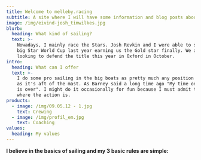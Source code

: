 ```yaml
---
title: Welcome to melleby.racing
subtitle: A site where I will have some information and blog posts about my sailing.
image: /img/eivind-josh_timwilkes.jpg
blurb:
  heading: What kind of sailing?
  text: >-
    Nowadays, I mainly race the Stars. Josh Revkin and I were able to secure the
    big Star World Cup last year earning us the Gold star finally. We are
    looking to defend the title this year in Oxford in October.
intro:
  heading: What can I offer
  text: >-
    I do some pro sailing in the big boats as pretty much any position as long
    as it's aft of the mast. As Barney said a long time ago "My time on foredeck
    is over". I might do it occasionally for fun because I must admit that's
    where the action is.
products:
  - image: /img/09.05.12 - 1.jpg
    text: Crewing
  - image: /img/profil_em.jpg
    text: Coaching
values:
  heading: My values
---
```

**I believe in the basics of sailing and my 3 basic rules are simple:**




